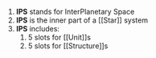 1. **IPS** stands for InterPlanetary Space
2. **IPS** is the inner part of a [[Star]] system
3. **IPS** includes:
	1. 5 slots for [[Unit]]s
	2. 5 slots for [[Structure]]s

